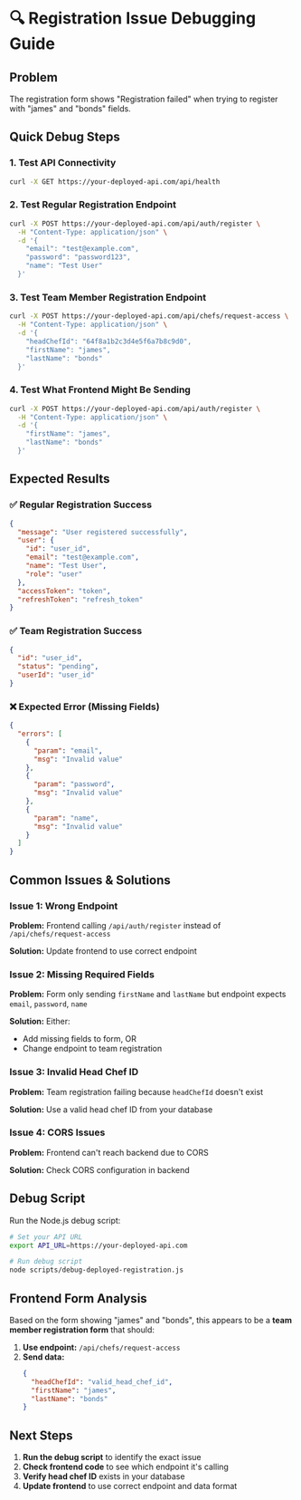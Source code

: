 # 🔍 Registration Issue Debugging Guide

## Problem
The registration form shows "Registration failed" when trying to register with "james" and "bonds" fields.

## Quick Debug Steps

### 1. Test API Connectivity
```bash
curl -X GET https://your-deployed-api.com/api/health
```

### 2. Test Regular Registration Endpoint
```bash
curl -X POST https://your-deployed-api.com/api/auth/register \
  -H "Content-Type: application/json" \
  -d '{
    "email": "test@example.com",
    "password": "password123",
    "name": "Test User"
  }'
```

### 3. Test Team Member Registration Endpoint
```bash
curl -X POST https://your-deployed-api.com/api/chefs/request-access \
  -H "Content-Type: application/json" \
  -d '{
    "headChefId": "64f8a1b2c3d4e5f6a7b8c9d0",
    "firstName": "james",
    "lastName": "bonds"
  }'
```

### 4. Test What Frontend Might Be Sending
```bash
curl -X POST https://your-deployed-api.com/api/auth/register \
  -H "Content-Type: application/json" \
  -d '{
    "firstName": "james",
    "lastName": "bonds"
  }'
```

## Expected Results

### ✅ Regular Registration Success
```json
{
  "message": "User registered successfully",
  "user": {
    "id": "user_id",
    "email": "test@example.com",
    "name": "Test User",
    "role": "user"
  },
  "accessToken": "token",
  "refreshToken": "refresh_token"
}
```

### ✅ Team Registration Success
```json
{
  "id": "user_id",
  "status": "pending",
  "userId": "user_id"
}
```

### ❌ Expected Error (Missing Fields)
```json
{
  "errors": [
    {
      "param": "email",
      "msg": "Invalid value"
    },
    {
      "param": "password",
      "msg": "Invalid value"
    },
    {
      "param": "name",
      "msg": "Invalid value"
    }
  ]
}
```

## Common Issues & Solutions

### Issue 1: Wrong Endpoint
**Problem:** Frontend calling `/api/auth/register` instead of `/api/chefs/request-access`

**Solution:** Update frontend to use correct endpoint

### Issue 2: Missing Required Fields
**Problem:** Form only sending `firstName` and `lastName` but endpoint expects `email`, `password`, `name`

**Solution:** Either:
- Add missing fields to form, OR
- Change endpoint to team registration

### Issue 3: Invalid Head Chef ID
**Problem:** Team registration failing because `headChefId` doesn't exist

**Solution:** Use a valid head chef ID from your database

### Issue 4: CORS Issues
**Problem:** Frontend can't reach backend due to CORS

**Solution:** Check CORS configuration in backend

## Debug Script

Run the Node.js debug script:

```bash
# Set your API URL
export API_URL=https://your-deployed-api.com

# Run debug script
node scripts/debug-deployed-registration.js
```

## Frontend Form Analysis

Based on the form showing "james" and "bonds", this appears to be a **team member registration form** that should:

1. **Use endpoint:** `/api/chefs/request-access`
2. **Send data:**
   ```json
   {
     "headChefId": "valid_head_chef_id",
     "firstName": "james",
     "lastName": "bonds"
   }
   ```

## Next Steps

1. **Run the debug script** to identify the exact issue
2. **Check frontend code** to see which endpoint it's calling
3. **Verify head chef ID** exists in your database
4. **Update frontend** to use correct endpoint and data format
